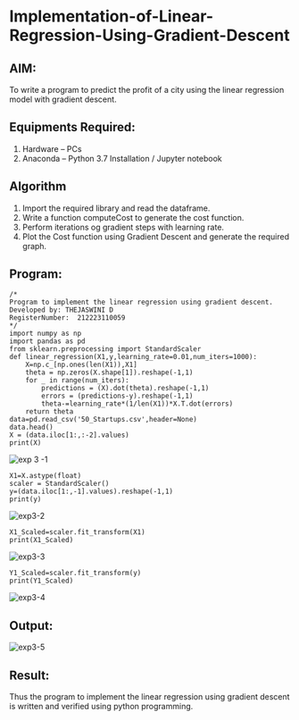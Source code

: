 # Implementation-of-Linear-Regression-Using-Gradient-Descent
## AIM:
To write a program to predict the profit of a city using the linear regression model with gradient descent.

## Equipments Required:
1. Hardware – PCs
2. Anaconda – Python 3.7 Installation / Jupyter notebook

## Algorithm
1. Import the required library and read the dataframe.
2. Write a function computeCost to generate the cost function.
3. Perform iterations og gradient steps with learning rate.
4. Plot the Cost function using Gradient Descent and generate the required graph. 

## Program:
```
/*
Program to implement the linear regression using gradient descent.
Developed by: THEJASWINI D
RegisterNumber:  212223110059
*/
import numpy as np
import pandas as pd
from sklearn.preprocessing import StandardScaler
def linear_regression(X1,y,learning_rate=0.01,num_iters=1000):
    X=np.c_[np.ones(len(X1)),X1]
    theta = np.zeros(X.shape[1]).reshape(-1,1)
    for _ in range(num_iters):
        predictions = (X).dot(theta).reshape(-1,1)
        errors = (predictions-y).reshape(-1,1)
        theta-=learning_rate*(1/len(X1))*X.T.dot(errors)
    return theta
data=pd.read_csv('50_Startups.csv',header=None)
data.head()
X = (data.iloc[1:,:-2].values)
print(X)
```
![exp 3 -1](https://github.com/user-attachments/assets/e741039b-50cd-48f3-af42-ef41c10802a3)
```
X1=X.astype(float)
scaler = StandardScaler()
y=(data.iloc[1:,-1].values).reshape(-1,1)
print(y)
```
![exp3-2](https://github.com/user-attachments/assets/9366b04c-5507-4edb-ac74-84d7a1476fee)
```
X1_Scaled=scaler.fit_transform(X1)
print(X1_Scaled)
```
![exp3-3](https://github.com/user-attachments/assets/36250bb4-487a-4271-8158-244502891e60)
```
Y1_Scaled=scaler.fit_transform(y)
print(Y1_Scaled)
```
![exp3-4](https://github.com/user-attachments/assets/50cf7306-8853-4e69-a0e7-60f2db2f8928)

## Output:
![exp3-5](https://github.com/user-attachments/assets/a9df90a8-539b-495e-b5ac-e117b8778c5d)
## Result:
Thus the program to implement the linear regression using gradient descent is written and verified using python programming.
